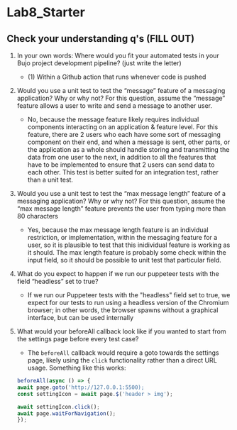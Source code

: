 # Lab8_Starter

## Check your understanding q's (FILL OUT)
1. In your own words: Where would you fit your automated tests in your Bujo project development pipeline? (just write the letter)
    - (1) Within a Github action that runs whenever code is pushed 

2. Would you use a unit test to test the “message” feature of a messaging application? Why or why not? For this question, assume the “message” feature allows a user to write and send a message to another user.
    - No, because the message feature likely requires individual components interacting on an application & feature level. For this feature, there are 2 users who each have some sort of messaging component on their end, and when a message is sent, other parts, or the application as a whole should handle storing and transmitting the data from one user to the next, in addition to all the features that have to be implemented to ensure that 2 users can send data to each other. This test is better suited for an integration test, rather than a unit test.

3. Would you use a unit test to test the “max message length” feature of a messaging application? Why or why not? For this question, assume the “max message length” feature prevents the user from typing more than 80 characters
    - Yes, because the max message length feature is an individual restriction, or implementation, within the messaging feature for a user, so it is plausible to test that this inidividual feature is working as it should. The max length feature is probably some check within the input field, so it should be possible to unit test that particular field.

4. What do you expect to happen if we run our puppeteer tests with the field “headless” set to true?
    - If we run our Puppeteer tests with the "headless" field set to true, we expect for our tests to run using a headless version of the Chromium browser; in other words, the browser spawns without a graphical interface, but can be used internally 

5. What would your beforeAll callback look like if you wanted to start from the settings page before every test case?

    - The `beforeAll` callback would require a goto towards the settings page, likely using the `click` functionality rather than a direct URL usage. Something like this works:

    ```js
    beforeAll(async () => {
    await page.goto('http://127.0.0.1:5500);
    const settingIcon = await page.$('header > img');

    await settingIcon.click();
    await page.waitForNavigation();
    });
    ```